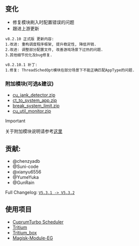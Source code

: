 ## 变化

- 修复模块刷入时配置错误的问题
- 跟进上游更新
```
v8.2.10 正式版 更新内容:
1.改进: 重构调度程序框架, 提升稳定性, 降低开销.
2.改进: 调整部分配置文件, 改善游戏场景下过热的问题.
3.其他细节优化及bug修复.

v8.2.10.1 补丁:
1.修复: ThreadSchedOpt模块在部分场景下不能正确匹配AppType的问题.
```



### 附加模块(可选&建议) 
- [cu_jank_detector.zip](https://raw.githubusercontent.com/TimeBreeze/Tritium/refs/heads/main/modules/cu_jank_detector.zip)
- [ct_to_system_app.zip](https://raw.githubusercontent.com/TimeBreeze/Tritium/refs/heads/main/modules/ct_to_system_app.zip)
- [break_system_limit.zip](https://raw.githubusercontent.com/TimeBreeze/Tritium/refs/heads/main/modules/break_system_limit.zip)
- [cu_util_monitor.zip](https://raw.githubusercontent.com/TimeBreeze/Tritium/refs/heads/main/modules/cu_util_monitor.zip)
 
> [!IMPORTANT]
> 关于附加模块说明请参考[这里](https://tritium.yumeyuka.cn/guide/download#%E5%85%B3%E4%BA%8E%E9%99%84%E5%8A%A0%E6%A8%A1%E5%9D%97)

## 贡献:
- @chenzyadb 
- @Suni-code
- @xianyu6556
- @YumeYuka
- @GunRain

Full Changelog: [`V5.3.1 -> V5.3.2`](https://github.com/TimeBreeze/Tritium/commits/main/)

## 使用项目
- [CuprumTurbo Scheduler](https://github.com/chenzyadb/CuprumTurbo-Scheduler)
- [Tritium](https://github.com/TimeBreeze/Tritium)
- [Tritium_box](https://github.com/TimeBreeze/Tritium_box)
- [Magisk-Module-EG](https://github.com/GunRain/Magisk-Module-EG)